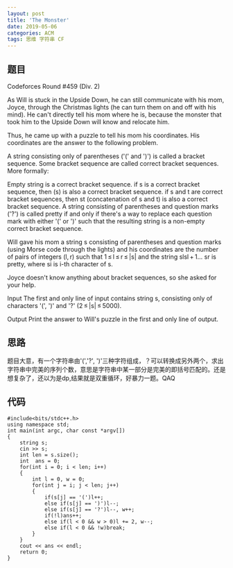 ```yaml
---
layout: post
title: 'The Monster'
date: 2019-05-06
categories: ACM
tags: 思维 字符串 CF
---
```

## 题目
Codeforces Round #459 (Div. 2)

As Will is stuck in the Upside Down, he can still communicate with his mom, Joyce, through the Christmas lights (he can turn them on and off with his mind). He can't directly tell his mom where he is, because the monster that took him to the Upside Down will know and relocate him.


Thus, he came up with a puzzle to tell his mom his coordinates. His coordinates are the answer to the following problem.

A string consisting only of parentheses ('(' and ')') is called a bracket sequence. Some bracket sequence are called correct bracket sequences. More formally:

Empty string is a correct bracket sequence.
if s is a correct bracket sequence, then (s) is also a correct bracket sequence.
if s and t are correct bracket sequences, then st (concatenation of s and t) is also a correct bracket sequence.
A string consisting of parentheses and question marks ('?') is called pretty if and only if there's a way to replace each question mark with either '(' or ')' such that the resulting string is a non-empty correct bracket sequence.

Will gave his mom a string s consisting of parentheses and question marks (using Morse code through the lights) and his coordinates are the number of pairs of integers (l, r) such that 1 ≤ l ≤ r ≤ |s| and the string slsl + 1... sr is pretty, where si is i-th character of s.

Joyce doesn't know anything about bracket sequences, so she asked for your help.

Input
The first and only line of input contains string s, consisting only of characters '(', ')' and '?' (2 ≤ |s| ≤ 5000).

Output
Print the answer to Will's puzzle in the first and only line of output.
## 思路
题目大意，有一个字符串由'(','?', ')'三种字符组成，？可以转换成另外两个，求出字符串中完美的序列个数，意思是字符串中某一部分是完美的即括号匹配的。还是想复杂了，还以为是dp,结果就是双重循环，好暴力一题。QAQ
## 代码
```clike
#include<bits/stdc++.h>
using namespace std;
int main(int argc, char const *argv[])
{
    string s;
    cin >> s;
    int len = s.size();
    int  ans = 0;
    for(int i = 0; i < len; i++)
    {
        int l = 0, w = 0;
        for(int j = i; j < len; j++)
        {
            if(s[j] == '(')l++;
            else if(s[j] == ')')l--;
            else if(s[j] == '?')l--, w++;
            if(!l)ans++;
            else if(l < 0 && w > 0)l += 2, w--;
            else if(l < 0 && !w)break;
        }
    }
    cout << ans << endl;
    return 0;
}
```